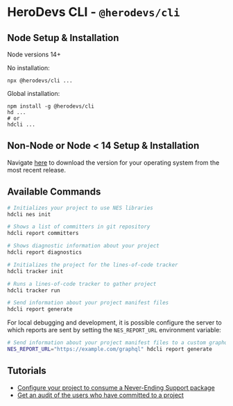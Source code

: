 # HeroDevs CLI - `@herodevs/cli`

## Node Setup & Installation

Node versions 14+

No installation:

```
npx @herodevs/cli ...
```

Global installation:

```
npm install -g @herodevs/cli
hd ...
# or
hdcli ...
```

## Non-Node or Node < 14 Setup & Installation

Navigate [here](https://github.com/herodevs/cli/releases) to download the version for your operating system from the most recent release.

## Available Commands

```bash
# Initializes your project to use NES libraries
hdcli nes init
```

```bash
# Shows a list of committers in git repository
hdcli report committers
```

```bash
# Shows diagnostic information about your project
hdcli report diagnostics
```

```bash
# Initializes the project for the lines-of-code tracker
hdcli tracker init
```

```bash
# Runs a lines-of-code tracker to gather project
hdcli tracker run
```

```bash
# Send information about your project manifest files
hdcli report generate
```

For local debugging and development, it is possible configure the server to which reports are sent by setting the `NES_REPORT_URL` environment variable:

```bash
# Send information about your project manifest files to a custom graphql endpoint
NES_REPORT_URL="https://example.com/graphql" hdcli report generate
```

## Tutorials

- [Configure your project to consume a Never-Ending Support package](docs/nes-init.md)
- [Get an audit of the users who have committed to a project](docs/git-audit.md)
